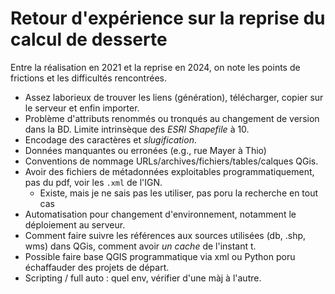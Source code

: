 # Retour d'expérience sur la reprise du calcul de desserte

Entre la réalisation en 2021 et la reprise en 2024, on note les points de frictions et les difficultés rencontrées.

- Assez laborieux de trouver les liens (génération), télécharger, copier sur le serveur et enfin importer.
- Problème d'attributs renommés ou tronqués au changement de version dans la BD. Limite intrinsèque des _ESRI Shapefile_ à 10.
- Encodage des caractères et _slugification_.
- Données manquantes ou erronées (e.g., rue Mayer à Thio)
- Conventions de nommage URLs/archives/fichiers/tables/calques QGis.
- Avoir des fichiers de métadonnées exploitables programmatiquement, pas du pdf, voir les `.xml` de l'IGN.
  - Existe, mais je ne sais pas les utiliser, pas poru la recherche en tout cas
- Automatisation pour changement d'environnement, notamment le déploiement au serveur.
- Comment faire suivre les références aux sources utilisées (db, .shp, wms) dans QGis, comment avoir _un cache_ de l'instant t.
- Possible faire base QGIS programmatique via xml ou Python poru échaffauder des projets de départ.
- Scripting / full auto : quel env, vérifier d'une màj à l'autre.
